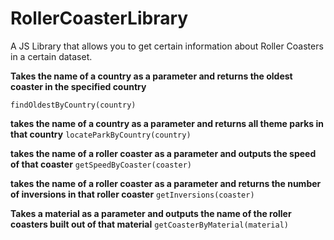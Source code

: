 # RollerCoasterLibrary
A JS Library that allows you to get certain information about Roller Coasters in a certain dataset. 

**Takes the name of a country as a parameter and returns the oldest coaster in the specified country**

`findOldestByCountry(country)`


**takes the name of a country as a parameter and returns all theme parks in that country**
`locateParkByCountry(country)`


**takes the name of a roller coaster as a parameter and outputs the speed of that coaster**
`getSpeedByCoaster(coaster)`


**takes the name of a roller coaster as a parameter and returns the number of inversions in that roller coaster**
`getInversions(coaster)`



**Takes a material as a parameter and outputs the name of the roller coasters built out of that material**
`getCoasterByMaterial(material)`





